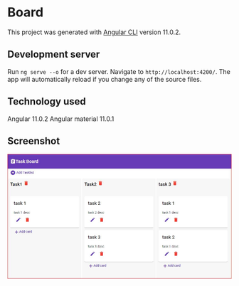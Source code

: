 # Board

This project was generated with [Angular CLI](https://github.com/angular/angular-cli) version 11.0.2.

## Development server

Run `ng serve --o` for a dev server. Navigate to `http://localhost:4200/`. The app will automatically reload if you change any of the source files.

## Technology used

Angular 11.0.2
Angular material 11.0.1

## Screenshot

![App ScreenShot](https://github.com/ersaumya/Task-Board/blob/main/src/assets/taskBoard.JPG)






